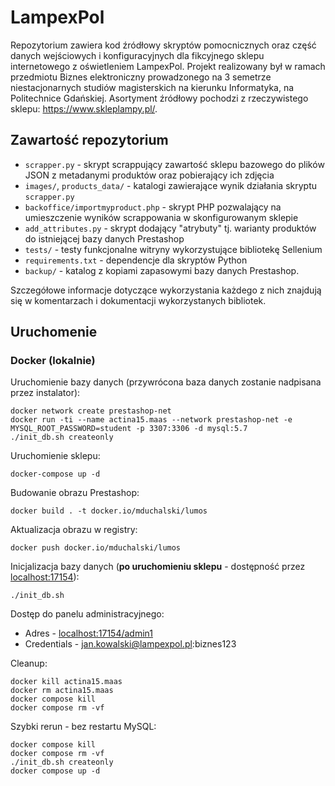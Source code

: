 # LampexPol

Repozytorium zawiera kod źródłowy skryptów pomocnicznych oraz część danych wejściowych i konfiguracyjnych dla fikcyjnego sklepu internetowego z oświetleniem LampexPol.
Projekt realizowany był w ramach przedmiotu Biznes elektroniczny prowadzonego na 3 semetrze niestacjonarnych studiów magisterskich na kierunku Informatyka, na Politechnice Gdańskiej.
Asortyment źródłowy pochodzi z rzeczywistego sklepu:
https://www.skleplampy.pl/.

## Zawartość repozytorium

* `scrapper.py` - skrypt scrappujący zawartość sklepu bazowego do plików JSON z metadanymi produktów oraz pobierający ich zdjęcia
* `images/`, `products_data/` - katalogi zawierające wynik działania skryptu `scrapper.py`
* `backoffice/importmyproduct.php` - skrypt PHP pozwalający na umieszczenie wyników scrappowania w skonfigurowanym sklepie
* `add_attributes.py` - skrypt dodający "atrybuty" tj. warianty produktów do istniejącej bazy danych Prestashop
* `tests/` - testy funkcjonalne witryny wykorzystujące bibliotekę Sellenium
* `requirements.txt` - dependencje dla skryptów Python
* `backup/` - katalog z kopiami zapasowymi bazy danych Prestashop.

Szczegółowe informacje dotyczące wykorzystania każdego z nich znajdują się w komentarzach i dokumentacji wykorzystanych bibliotek.

## Uruchomenie

### Docker (lokalnie)

Uruchomienie bazy danych (przywrócona baza danych zostanie nadpisana przez instalator):
```
docker network create prestashop-net
docker run -ti --name actina15.maas --network prestashop-net -e MYSQL_ROOT_PASSWORD=student -p 3307:3306 -d mysql:5.7
./init_db.sh createonly
```

Uruchomienie sklepu:
```
docker-compose up -d
```

Budowanie obrazu Prestashop:
```
docker build . -t docker.io/mduchalski/lumos
```

Aktualizacja obrazu w registry:
```
docker push docker.io/mduchalski/lumos
```

Inicjalizacja bazy danych (**po uruchomieniu sklepu** - dostępność przez [localhost:17154](https://localhost:17154)):
```
./init_db.sh
```

Dostęp do panelu administracyjnego:
* Adres - [localhost:17154/admin1](https://localhost:17154/admin1)
* Credentials - jan.kowalski@lampexpol.pl:biznes123

Cleanup:
```
docker kill actina15.maas
docker rm actina15.maas
docker compose kill
docker compose rm -vf
```

Szybki rerun - bez restartu MySQL:
```
docker compose kill
docker compose rm -vf
./init_db.sh createonly
docker compose up -d
```
